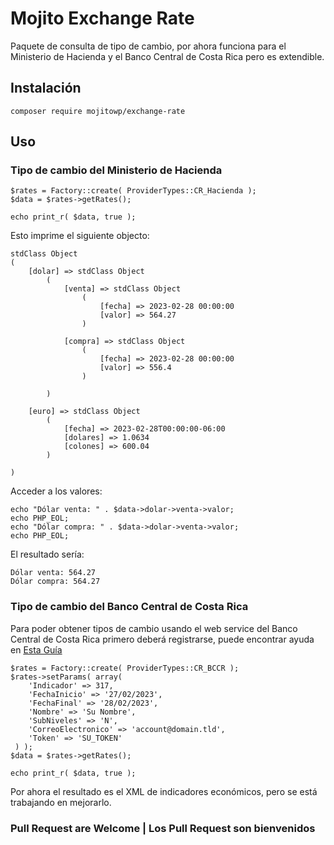 # Mojito Exchange Rate

Paquete de consulta de tipo de cambio, por ahora funciona para el Ministerio de Hacienda y el Banco Central de Costa Rica pero es extendible.


## Instalación
```
composer require mojitowp/exchange-rate
```

## Uso
### Tipo de cambio del Ministerio de Hacienda

```
$rates = Factory::create( ProviderTypes::CR_Hacienda );
$data = $rates->getRates();

echo print_r( $data, true );
```

Esto imprime el siguiente objecto:
```
stdClass Object
(
    [dolar] => stdClass Object
        (
            [venta] => stdClass Object
                (
                    [fecha] => 2023-02-28 00:00:00
                    [valor] => 564.27
                )

            [compra] => stdClass Object
                (
                    [fecha] => 2023-02-28 00:00:00
                    [valor] => 556.4
                )

        )

    [euro] => stdClass Object
        (
            [fecha] => 2023-02-28T00:00:00-06:00
            [dolares] => 1.0634
            [colones] => 600.04
        )

)
```


Acceder a los valores:
```
echo "Dólar venta: " . $data->dolar->venta->valor;
echo PHP_EOL;
echo "Dólar compra: " . $data->dolar->venta->valor;
echo PHP_EOL;
```

El resultado sería:
```
Dólar venta: 564.27
Dólar compra: 564.27
```


### Tipo de cambio del Banco Central de Costa Rica

Para poder obtener tipos de cambio usando el web service del Banco Central de Costa Rica primero deberá registrarse, puede encontrar ayuda en [Esta Guía](https://gee.bccr.fi.cr/indicadoreseconomicos/Documentos/DocumentosMetodologiasNotasTecnicas/Webservices_de_indicadores_economicos.pdf)

```
$rates = Factory::create( ProviderTypes::CR_BCCR );
$rates->setParams( array( 
    'Indicador' => 317,
    'FechaInicio' => '27/02/2023',
    'FechaFinal' => '28/02/2023',
    'Nombre' => 'Su Nombre',
    'SubNiveles' => 'N',
    'CorreoElectronico' => 'account@domain.tld',
    'Token' => 'SU_TOKEN'
 ) );
$data = $rates->getRates();

echo print_r( $data, true );
```

Por ahora el resultado es el XML de indicadores económicos, pero se está trabajando en mejorarlo.


### Pull Request are Welcome | Los Pull Request son bienvenidos

